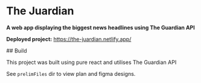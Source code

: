 # The Juardian

**A web app displaying the biggest news headlines using The Guardian API**

**Deployed project:** https://the-juardian.netlify.app/

## Build

This project was built using pure react and utilises The Guardian API

See ```prelimFiles``` dir to view plan and figma designs.
